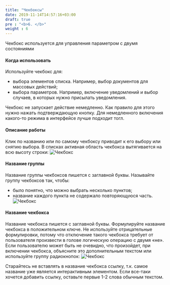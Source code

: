```yaml
---
title: "Чекбоксы"
date: 2019-11-14T14:57:16+03:00
draft: true
pre : "<b>6. </b>"
weight : 6
---
```


Чекбокс используется для управления параметром с двумя состояниями

#### Когда использовать
Используйте чекбокс для: 

* выбора элементов списка. Например, выбор документов для массовых действий;
* выбора параметров. Например, включение уведомлений и выбор случаев, в которых нужно присылать уведомления.

Чекбокс не запускает действие немедленно. Как правило для этого нужно нажать подтверждающую кнопку. Для немедленного включения какого-то режима в интерфейсе лучше подходит тогл.

#### Описание работы
Клик по названию или по самому чекбоксу приводит к его выбору или снятию выбора.
В списках активная область чекбокса вытягивается на всю высоту строки:
![Чекбокс](../../images/image61.png)

#### Название группы
Название группы чекбоксов пишется с заглавной буквы.
Называйте группу чекбоксов так, чтобы:

+ было понятно, что можно выбрать несколько пунктов;
+ название каждого пункта не содержало повторяющуюся часть.
![Чекбокс](../../images/image35.png)

#### Название чекбокса
Название чекбокса пишется с заглавной буквы.
Формулируйте название чекбокса в положительном ключе. Не используйте отрицательные формулировки, потому что отключение такого чекбокса требует от пользователя произвести в голове логическую операцию c двумя «не». 
Если пользователю может быть не очевидно, что произойдет, при включении чекбокса, объясните это дополнительным текстом или используйте группу радиокнопок:
![Чекбокс](../../images/image37.png)

Старайтесь не вставлять в название чекбокса ссылку, т.к. самое название уже является интерактивным элементом. Если все-таки хочется добавить ссылку, оставьте первые 1-2 слова обычным текстом.



